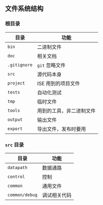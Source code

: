 ## 文件系统结构
### 根目录

目录 | 功能
--- | ---
`bin` | 二进制文件
`doc` | 相关文档
`.gitignore` | `git` 忽略文件
`src` | 源代码本身
`project` | ISE 用到的项目文件
`tests` | 自动化测试
`tmp` | 临时文件
`tools` | 用到的工具，非二进制文件
`output` | 输出文件
`export` | 导出文件，发布时要用

### `src` 目录

目录 | 功能
--- | ---
`datapath` | 数据通路
`control` | 控制
`common` | 通用文件
`common/debug` | 调试相关代码
